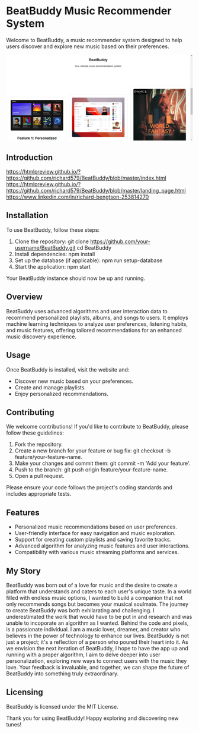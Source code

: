 # BeatBuddy Music Recommender System

Welcome to BeatBuddy, a music recommender system designed to help users discover and explore new music based on their preferences.

![Project Logo](https://github.com/richard579/BeatBuddy/blob/master/static/images/Screenshot%20(13).png)

## Introduction

https://htmlpreview.github.io/?https://github.com/richard579/BeatBuddy/blob/master/index.html
https://htmlpreview.github.io/?https://github.com/richard579/BeatBuddy/blob/master/landing_page.html
https://www.linkedin.com/in/richard-bengtson-253814270

## Installation

To use BeatBuddy, follow these steps:

1. Clone the repository:
	git clone https://github.com/your-username/BeatBuddy.git
	cd BeatBuddy
2. Install dependencies:
	npm install
3. Set up the database (if applicable):
	npm run setup-database
4. Start the application:
	npm start

Your BeatBuddy instance should now be up and running.

## Overview

BeatBuddy uses advanced algorithms and user interaction data to recommend personalized playlists, albums, and songs to users. It employs machine learning techniques to analyze user preferences, listening habits, and music features, offering tailored recommendations for an enhanced music discovery experience.

## Usage
Once BeatBuddy is installed, visit the website and:

- Discover new music based on your preferences.
- Create and manage playlists.
- Enjoy personalized recommendations.

## Contributing
We welcome contributions! If you'd like to contribute to BeatBuddy, please follow these guidelines:

1. Fork the repository.
2. Create a new branch for your feature or bug fix: git checkout -b feature/your-feature-name.
3. Make your changes and commit them: git commit -m 'Add your feature'.
4. Push to the branch: git push origin feature/your-feature-name.
5. Open a pull request.

Please ensure your code follows the project's coding standards and includes appropriate tests.

## Features

- Personalized music recommendations based on user preferences.
- User-friendly interface for easy navigation and music exploration.
- Support for creating custom playlists and saving favorite tracks.
- Advanced algorithm for analyzing music features and user interactions.
- Compatibility with various music streaming platforms and services.

## My Story
BeatBuddy was born out of a love for music and the desire to create a platform that understands and caters to each user's unique taste. In a world filled with endless music options, I wanted to build a companion that not only recommends songs but becomes your musical soulmate. The journey to create BeatBuddy was both exhilarating and challenging. I underestimated the work that would have to be put in and research and was unable to incoporate an algorithm as I wanted. Behind the code and pixels, is a passionate individual. I am a music lover, dreamer, and creator who believes in the power of technology to enhance our lives. BeatBuddy is not just a project; it's a reflection of a person who poured their heart into it. As we envision the next iteration of BeatBuddy, I hope to have the app up and running with a proper algorithm, I aim to delve deeper into user personalization, exploring new ways to connect users with the music they love. Your feedback is invaluable, and together, we can shape the future of BeatBuddy into something truly extraordinary.

## Licensing
BeatBuddy is licensed under the MIT License.

Thank you for using BeatBuddy! Happy exploring and discovering new tunes!
